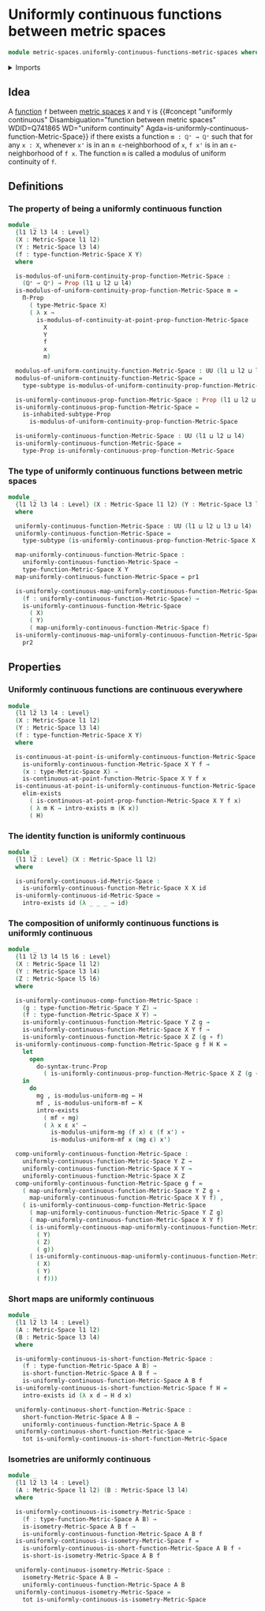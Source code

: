 # Uniformly continuous functions between metric spaces

```agda
module metric-spaces.uniformly-continuous-functions-metric-spaces where
```

<details><summary>Imports</summary>

```agda
open import elementary-number-theory.positive-rational-numbers

open import foundation.dependent-pair-types
open import foundation.existential-quantification
open import foundation.function-types
open import foundation.functoriality-dependent-pair-types
open import foundation.inhabited-subtypes
open import foundation.propositional-truncations
open import foundation.propositions
open import foundation.subtypes
open import foundation.universe-levels

open import logic.functoriality-existential-quantification

open import metric-spaces.continuous-functions-metric-spaces
open import metric-spaces.functions-metric-spaces
open import metric-spaces.isometries-metric-spaces
open import metric-spaces.metric-spaces
open import metric-spaces.short-functions-metric-spaces
```

</details>

## Idea

A [function](metric-spaces.functions-metric-spaces.md) `f` between
[metric spaces](metric-spaces.metric-spaces.md) `X` and `Y` is
{{#concept "uniformly continuous" Disambiguation="function between metric spaces" WDID=Q741865 WD="uniform continuity" Agda=is-uniformly-continuous-function-Metric-Space}}
if there exists a function `m : ℚ⁺ → ℚ⁺` such that for any `x : X`, whenever
`x'` is in an `m ε`-neighborhood of `x`, `f x'` is in an `ε`-neighborhood of
`f x`. The function `m` is called a modulus of uniform continuity of `f`.

## Definitions

### The property of being a uniformly continuous function

```agda
module _
  {l1 l2 l3 l4 : Level}
  (X : Metric-Space l1 l2)
  (Y : Metric-Space l3 l4)
  (f : type-function-Metric-Space X Y)
  where

  is-modulus-of-uniform-continuity-prop-function-Metric-Space :
    (ℚ⁺ → ℚ⁺) → Prop (l1 ⊔ l2 ⊔ l4)
  is-modulus-of-uniform-continuity-prop-function-Metric-Space m =
    Π-Prop
      ( type-Metric-Space X)
      ( λ x →
        is-modulus-of-continuity-at-point-prop-function-Metric-Space
          X
          Y
          f
          x
          m)

  modulus-of-uniform-continuity-function-Metric-Space : UU (l1 ⊔ l2 ⊔ l4)
  modulus-of-uniform-continuity-function-Metric-Space =
    type-subtype is-modulus-of-uniform-continuity-prop-function-Metric-Space

  is-uniformly-continuous-prop-function-Metric-Space : Prop (l1 ⊔ l2 ⊔ l4)
  is-uniformly-continuous-prop-function-Metric-Space =
    is-inhabited-subtype-Prop
      is-modulus-of-uniform-continuity-prop-function-Metric-Space

  is-uniformly-continuous-function-Metric-Space : UU (l1 ⊔ l2 ⊔ l4)
  is-uniformly-continuous-function-Metric-Space =
    type-Prop is-uniformly-continuous-prop-function-Metric-Space
```

### The type of uniformly continuous functions between metric spaces

```agda
module _
  {l1 l2 l3 l4 : Level} (X : Metric-Space l1 l2) (Y : Metric-Space l3 l4)
  where

  uniformly-continuous-function-Metric-Space : UU (l1 ⊔ l2 ⊔ l3 ⊔ l4)
  uniformly-continuous-function-Metric-Space =
    type-subtype (is-uniformly-continuous-prop-function-Metric-Space X Y)

  map-uniformly-continuous-function-Metric-Space :
    uniformly-continuous-function-Metric-Space →
    type-function-Metric-Space X Y
  map-uniformly-continuous-function-Metric-Space = pr1

  is-uniformly-continuous-map-uniformly-continuous-function-Metric-Space :
    (f : uniformly-continuous-function-Metric-Space) →
    is-uniformly-continuous-function-Metric-Space
      ( X)
      ( Y)
      ( map-uniformly-continuous-function-Metric-Space f)
  is-uniformly-continuous-map-uniformly-continuous-function-Metric-Space =
    pr2
```

## Properties

### Uniformly continuous functions are continuous everywhere

```agda
module _
  {l1 l2 l3 l4 : Level}
  (X : Metric-Space l1 l2)
  (Y : Metric-Space l3 l4)
  (f : type-function-Metric-Space X Y)
  where

  is-continuous-at-point-is-uniformly-continuous-function-Metric-Space :
    is-uniformly-continuous-function-Metric-Space X Y f →
    (x : type-Metric-Space X) →
    is-continuous-at-point-function-Metric-Space X Y f x
  is-continuous-at-point-is-uniformly-continuous-function-Metric-Space H x =
    elim-exists
      ( is-continuous-at-point-prop-function-Metric-Space X Y f x)
      ( λ m K → intro-exists m (K x))
      ( H)
```

### The identity function is uniformly continuous

```agda
module _
  {l1 l2 : Level} (X : Metric-Space l1 l2)
  where

  is-uniformly-continuous-id-Metric-Space :
    is-uniformly-continuous-function-Metric-Space X X id
  is-uniformly-continuous-id-Metric-Space =
    intro-exists id (λ _ _ _ → id)
```

### The composition of uniformly continuous functions is uniformly continuous

```agda
module _
  {l1 l2 l3 l4 l5 l6 : Level}
  (X : Metric-Space l1 l2)
  (Y : Metric-Space l3 l4)
  (Z : Metric-Space l5 l6)
  where

  is-uniformly-continuous-comp-function-Metric-Space :
    (g : type-function-Metric-Space Y Z) →
    (f : type-function-Metric-Space X Y) →
    is-uniformly-continuous-function-Metric-Space Y Z g →
    is-uniformly-continuous-function-Metric-Space X Y f →
    is-uniformly-continuous-function-Metric-Space X Z (g ∘ f)
  is-uniformly-continuous-comp-function-Metric-Space g f H K =
    let
      open
        do-syntax-trunc-Prop
          ( is-uniformly-continuous-prop-function-Metric-Space X Z (g ∘ f))
    in
      do
        mg , is-modulus-uniform-mg ← H
        mf , is-modulus-uniform-mf ← K
        intro-exists
          ( mf ∘ mg)
          ( λ x ε x' →
            is-modulus-uniform-mg (f x) ε (f x') ∘
            is-modulus-uniform-mf x (mg ε) x')

  comp-uniformly-continuous-function-Metric-Space :
    uniformly-continuous-function-Metric-Space Y Z →
    uniformly-continuous-function-Metric-Space X Y →
    uniformly-continuous-function-Metric-Space X Z
  comp-uniformly-continuous-function-Metric-Space g f =
    ( map-uniformly-continuous-function-Metric-Space Y Z g ∘
      map-uniformly-continuous-function-Metric-Space X Y f) ,
    ( is-uniformly-continuous-comp-function-Metric-Space
      ( map-uniformly-continuous-function-Metric-Space Y Z g)
      ( map-uniformly-continuous-function-Metric-Space X Y f)
      ( is-uniformly-continuous-map-uniformly-continuous-function-Metric-Space
        ( Y)
        ( Z)
        ( g))
      ( is-uniformly-continuous-map-uniformly-continuous-function-Metric-Space
        ( X)
        ( Y)
        ( f)))
```

### Short maps are uniformly continuous

```agda
module _
  {l1 l2 l3 l4 : Level}
  (A : Metric-Space l1 l2)
  (B : Metric-Space l3 l4)
  where

  is-uniformly-continuous-is-short-function-Metric-Space :
    (f : type-function-Metric-Space A B) →
    is-short-function-Metric-Space A B f →
    is-uniformly-continuous-function-Metric-Space A B f
  is-uniformly-continuous-is-short-function-Metric-Space f H =
    intro-exists id (λ x d → H d x)

  uniformly-continuous-short-function-Metric-Space :
    short-function-Metric-Space A B →
    uniformly-continuous-function-Metric-Space A B
  uniformly-continuous-short-function-Metric-Space =
    tot is-uniformly-continuous-is-short-function-Metric-Space
```

### Isometries are uniformly continuous

```agda
module _
  {l1 l2 l3 l4 : Level}
  (A : Metric-Space l1 l2) (B : Metric-Space l3 l4)
  where

  is-uniformly-continuous-is-isometry-Metric-Space :
    (f : type-function-Metric-Space A B) →
    is-isometry-Metric-Space A B f →
    is-uniformly-continuous-function-Metric-Space A B f
  is-uniformly-continuous-is-isometry-Metric-Space f =
    is-uniformly-continuous-is-short-function-Metric-Space A B f ∘
    is-short-is-isometry-Metric-Space A B f

  uniformly-continuous-isometry-Metric-Space :
    isometry-Metric-Space A B →
    uniformly-continuous-function-Metric-Space A B
  uniformly-continuous-isometry-Metric-Space =
    tot is-uniformly-continuous-is-isometry-Metric-Space
```
